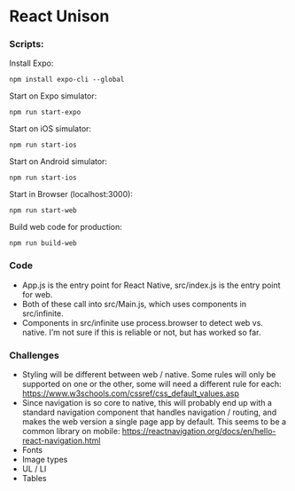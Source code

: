 # React Unison

### Scripts:
Install Expo:
```
npm install expo-cli --global
```
Start on Expo simulator:
```
npm run start-expo
```
Start on iOS simulator:
```
npm run start-ios
```
Start on Android simulator:
```
npm run start-ios
```
Start in Browser (localhost:3000):
```
npm run start-web
```

Build web code for production:
```
npm run build-web
```


### Code

- App.js is the entry point for React Native, src/index.js is the entry point for web.
- Both of these call into src/Main.js, which uses components in src/infinite.
- Components in src/infinite use process.browser to detect web vs. native. I'm not sure if this is reliable or not, but has worked so far.


### Challenges

- Styling will be different between web / native. Some rules will only be supported on one or the other, some will need a different rule for each: https://www.w3schools.com/cssref/css_default_values.asp
- Since navigation is so core to native, this will probably end up with a standard navigation component that handles navigation / routing, and makes the web version a single page app by default. This seems to be a common library on mobile: https://reactnavigation.org/docs/en/hello-react-navigation.html
- Fonts
- Image types
- UL / LI
- Tables
